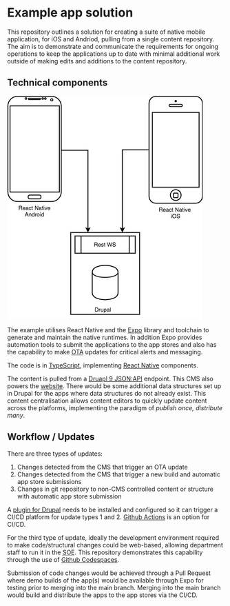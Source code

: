 # Example app solution

This repository outlines a solution for creating a suite of native mobile application, for iOS and Andriod, pulling from a single content repository. The aim is to demonstrate and communicate the requirements for ongoing operations to keep the applications up to date with minimal additional work outside of making edits and additions to the content repository.

## Technical components

![Drupal/Expo](./assets/drupal-react-native.jpg)

The example utilises React Native and the [Expo](https://expo.io/) library and toolchain to generate and maintain the native runtimes. In addition Expo provides automation tools to submit the applications to the app stores and also has the capability to make <abbr title="Over The Air">OTA</abbr> updates for critical alerts and messaging.

The code is in [TypeScript](https://www.typescriptlang.org/), implementing [React Native](https://reactnative.dev/) components.

The content is pulled from a [Druapl 9 JSON:API](https://www.drupal.org/docs/core-modules-and-themes/core-modules/jsonapi-module/api-overview) endpoint. This CMS also powers the [website](https://parksaustralia.gov.au/). There would be some additional data structures set up in Drupal for the apps where data structures do not already exist. This content centralisation allows content editors to quickly update content across the platforms, implementing the paradigm of _publish once, distribute many_.

## Workflow / Updates

There are three types of updates:

1. Changes detected from the CMS that trigger an OTA update
2. Changes detected from the CMS that trigger a new build and automatic app store submissions
3. Changes in git repository to non-CMS controlled content or structure with automatic app store submission

A [plugin for Drupal](https://www.drupal.org/project/build_hooks) needs to be installed and configured so it can trigger a CI/CD platform for update types 1 and 2. [Github Actions](https://docs.github.com/en/actions) is an option for CI/CD.

For the third type of update, ideally the development environment required to make code/structural changes could be web-based, allowing department staff to run it in the <abbr title="Standard Operating Environment">SOE</abbr>. This repository demonstrates this capability through the use of [Github Codespaces](https://github.com/features/codespaces).

Submission of code changes would be achieved through a Pull Request where demo builds of the app(s) would be available through Expo for testing prior to merging into the main branch. Merging into the main branch would build and distribute the apps to the app stores via the CI/CD.
